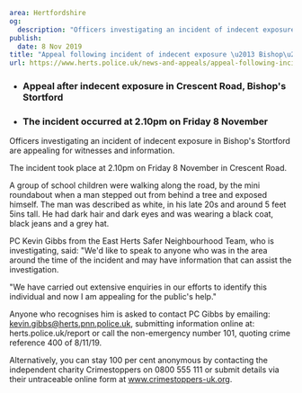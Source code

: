 ```yaml
area: Hertfordshire
og:
  description: "Officers investigating an incident of indecent exposure in Bishop\u2019s Storford are releasing an image of a man they would like to speak to as part of their enquiries."
publish:
  date: 8 Nov 2019
title: "Appeal following incident of indecent exposure \u2013 Bishop\u2019s Stortford"
url: https://www.herts.police.uk/news-and-appeals/appeal-following-incident-of-indecent-exposure-bishops-stortford-997
```

* ### Appeal after indecent exposure in Crescent Road, Bishop's Stortford

 * ### The incident occurred at 2.10pm on Friday 8 November

Officers investigating an incident of indecent exposure in Bishop's Stortford are appealing for witnesses and information.

The incident took place at 2.10pm on Friday 8 November in Crescent Road.

A group of school children were walking along the road, by the mini roundabout when a man stepped out from behind a tree and exposed himself. The man was described as white, in his late 20s and around 5 feet 5ins tall. He had dark hair and dark eyes and was wearing a black coat, black jeans and a grey hat.

PC Kevin Gibbs from the East Herts Safer Neighbourhood Team, who is investigating, said: "We'd like to speak to anyone who was in the area around the time of the incident and may have information that can assist the investigation.

"We have carried out extensive enquiries in our efforts to identify this individual and now I am appealing for the public's help."

Anyone who recognises him is asked to contact PC Gibbs by emailing: kevin.gibbs@herts.pnn.police.uk, submitting information online at: herts.police.uk/report or call the non-emergency number 101, quoting crime reference 400 of 8/11/19.

Alternatively, you can stay 100 per cent anonymous by contacting the independent charity Crimestoppers on 0800 555 111 or submit details via their untraceable online form at www.crimestoppers-uk.org.
